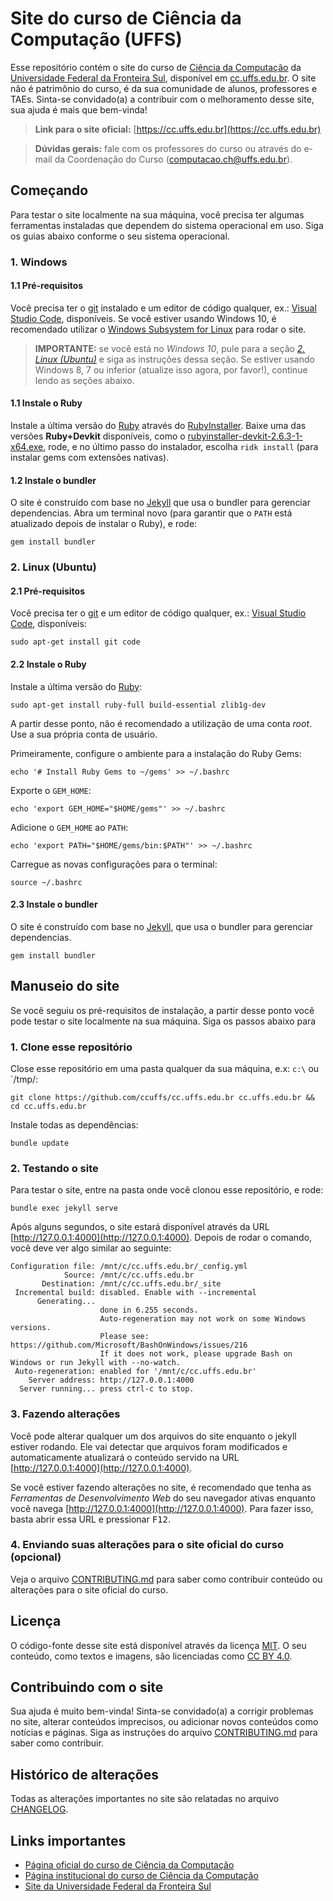 # Site do curso de Ciência da Computação (UFFS)

Esse repositório contém o site do curso de [Ciência da Computação](https://www.uffs.edu.br/campi/chapeco/cursos/graduacao/ciencia-da-computacao/perfil-do-curso) da [Universidade Federal da Fronteira Sul](https://www.uffs.edu.br), disponível em [cc.uffs.edu.br](https://cc.uffs.edu.br). O site não é patrimônio do curso, é da sua comunidade de alunos, professores e TAEs. Sinta-se convidado(a) a contribuir com o melhoramento desse site, sua ajuda é mais que bem-vinda!

> **Link para o site oficial:** [https://cc.uffs.edu.br](https://cc.uffs.edu.br)

> **Dúvidas gerais:** fale com os professores do curso ou através do e-mail da Coordenação do Curso ([computacao.ch@uffs.edu.br](mailto:computacao.ch@uffs.edu.br)).

## Começando

Para testar o site localmente na sua máquina, você precisa ter algumas ferramentas instaladas que dependem do sistema operacional em uso. Siga os guias abaixo conforme o seu sistema operacional.

### 1. Windows
#### 1.1 Pré-requisitos

Você precisa ter o [git](https://gitforwindows.org/) instalado e um editor de código qualquer, ex.: [Visual Studio Code](https://code.visualstudio.com), disponíveis. Se você estiver usando Windows 10, é recomendado utilizar o [Windows Subsystem for Linux](https://docs.microsoft.com/en-us/windows/wsl/about) para rodar o site.

> **IMPORTANTE:** se você está no _Windows 10_, pule para a seção _[2. Linux (Ubuntu)](#2-Linux-Ubuntu)_ e siga as instruções dessa seção. Se estiver usando Windows 8, 7 ou inferior (atualize isso agora, por favor!), continue lendo as seções abaixo.

#### 1.1 Instale o Ruby

Instale a última versão do [Ruby](https://www.ruby-lang.org) através do [RubyInstaller](https://rubyinstaller.org/downloads/). Baixe uma das versões **Ruby+Devkit** disponíveis, como o [rubyinstaller-devkit-2.6.3-1-x64.exe](https://github.com/oneclick/rubyinstaller2/releases/download/RubyInstaller-2.6.3-1/rubyinstaller-devkit-2.6.3-1-x64.exe), rode, e no último passo do instalador, escolha `ridk install` (para instalar gems com extensões nativas).

#### 1.2 Instale o bundler

O site é construído com base no [Jekyll](https://jekyllrb.com) que usa o bundler para gerenciar dependencias. Abra um terminal novo (para garantir que o `PATH` está atualizado depois de instalar o Ruby), e rode:

```
gem install bundler
```

### 2. Linux (Ubuntu)
#### 2.1 Pré-requisitos

Você precisa ter o [git](https://gitforwindows.org/) e um editor de código qualquer, ex.: [Visual Studio Code](https://code.visualstudio.com), disponíveis:

```
sudo apt-get install git code
```

#### 2.2 Instale o Ruby

Instale a última versão do [Ruby](https://www.ruby-lang.org):

```
sudo apt-get install ruby-full build-essential zlib1g-dev
```

A partir desse ponto, não é recomendado a utilização de uma conta _root_. Use a sua própria conta de usuário.

Primeiramente, configure o ambiente para a instalação do Ruby Gems: 

```
echo '# Install Ruby Gems to ~/gems' >> ~/.bashrc
```

Exporte o `GEM_HOME`:

```
echo 'export GEM_HOME="$HOME/gems"' >> ~/.bashrc
```

Adicione o `GEM_HOME` ao `PATH`:

```
echo 'export PATH="$HOME/gems/bin:$PATH"' >> ~/.bashrc
```

Carregue as novas configurações para o terminal:

```
source ~/.bashrc
```

#### 2.3 Instale o bundler

O site é construído com base no [Jekyll](https://jekyllrb.com),  que usa o bundler para gerenciar dependencias.

```
gem install bundler
```

## Manuseio do site

Se você seguiu os pré-requisitos de instalação, a partir desse ponto você pode testar o site localmente na sua máquina. Siga os passos abaixo para 

### 1. Clone esse repositório

Close esse repositório em uma pasta qualquer da sua máquina, e.x: `c:\` ou `/tmp/:

```
git clone https://github.com/ccuffs/cc.uffs.edu.br cc.uffs.edu.br && cd cc.uffs.edu.br
```

Instale todas as dependências:

```
bundle update
```

### 2. Testando o site

Para testar o site, entre na pasta onde você clonou esse repositório, e rode:

```
bundle exec jekyll serve
```

Após alguns segundos, o site estará disponível através da URL [http://127.0.0.1:4000](http://127.0.0.1:4000).
Depois de rodar o comando, você deve ver algo similar ao seguinte:

```
Configuration file: /mnt/c/cc.uffs.edu.br/_config.yml
            Source: /mnt/c/cc.uffs.edu.br
       Destination: /mnt/c/cc.uffs.edu.br/_site
 Incremental build: disabled. Enable with --incremental
      Generating...
                    done in 6.255 seconds.
                    Auto-regeneration may not work on some Windows versions.
                    Please see: https://github.com/Microsoft/BashOnWindows/issues/216
                    If it does not work, please upgrade Bash on Windows or run Jekyll with --no-watch.
 Auto-regeneration: enabled for '/mnt/c/cc.uffs.edu.br'
    Server address: http://127.0.0.1:4000
  Server running... press ctrl-c to stop.
```

### 3. Fazendo alterações

Você pode alterar qualquer um dos arquivos do site enquanto o jekyll estiver rodando. Ele vai detectar que arquivos foram modificados e automaticamente atualizará o conteúdo servido na URL [http://127.0.0.1:4000](http://127.0.0.1:4000).

Se você estiver fazendo alterações no site, é recomendado que tenha as _Ferramentas de Desenvolvimento Web_ do seu navegador ativas enquanto você navega [http://127.0.0.1:4000](http://127.0.0.1:4000). Para fazer isso, basta abrir essa URL e pressionar <kbd>F12</kbd>.

### 4. Enviando suas alterações para o site oficial do curso (opcional)

Veja o arquivo [CONTRIBUTING.md](CONTRIBUTING.md) para saber como contribuir conteúdo ou alterações para o site oficial do curso.

## Licença

O código-fonte desse site está disponível através da licença [MIT](https://opensource.org/licenses/MIT). O seu conteúdo, como textos e imagens, são licenciadas como [CC BY 4.0](https://creativecommons.org/licenses/by/4.0/).

## Contribuindo com o site

Sua ajuda é muito bem-vinda! Sinta-se convidado(a) a corrigir problemas no site, alterar conteúdos imprecisos, ou adicionar novos conteúdos como notícias e páginas. Siga as instruções do arquivo [CONTRIBUTING.md](CONTRIBUTING.md) para saber como contribuir.

## Histórico de alterações

Todas as alterações importantes no site são relatadas no arquivo [CHANGELOG](CHANGELOG.md).

## Links importantes

* [Página oficial do curso de Ciência da Computação](http://cc.uffs.edu.br)
* [Página institucional do curso de Ciência da Computação](https://www.uffs.edu.br/campi/chapeco/cursos/graduacao/ciencia-da-computacao/perfil-do-curso)
* [Site da Universidade Federal da Fronteira Sul](https://www.uffs.edu.br)
